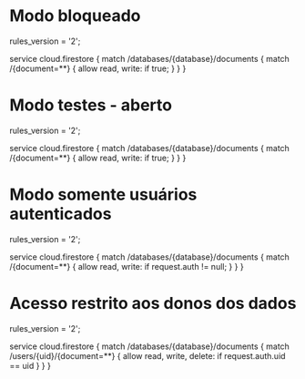 # Modo bloqueado
rules_version = '2';

service cloud.firestore {
  match /databases/{database}/documents {
    match /{document=**} {
      allow read, write: if true;
    }
  }
}

# Modo testes - aberto
rules_version = '2';

service cloud.firestore {
  match /databases/{database}/documents {
    match /{document=**} {
      allow read, write: if true;
    }
  }
}

# Modo somente usuários autenticados 
rules_version = '2';

service cloud.firestore {
  match /databases/{database}/documents {
    match /{document=**} {
      allow read, write: if request.auth != null;
    }
  }
}

# Acesso restrito aos donos dos dados
rules_version = '2';

service cloud.firestore {
  match /databases/{database}/documents {
    match /users/{uid}/{document=**} {
      allow read, write, delete: if request.auth.uid == uid
    }
  }
}
